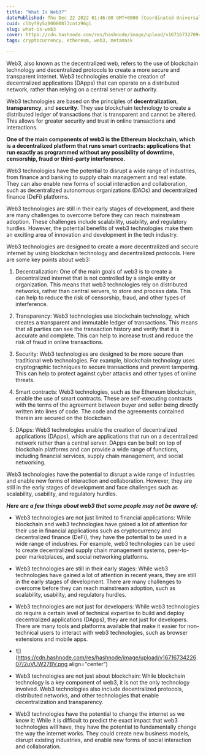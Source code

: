 ```yaml
---
title: "What Is Web3?"
datePublished: Thu Dec 22 2022 01:46:00 GMT+0000 (Coordinated Universal Time)
cuid: clbyf9y5z000008l3cotz96gl
slug: what-is-web3
cover: https://cdn.hashnode.com/res/hashnode/image/upload/v1671673270944/BVNoKPQ3D.webp
tags: cryptocurrency, ethereum, web3, metamask

---
```


Web3, also known as the decentralized web, refers to the use of blockchain technology and decentralized protocols to create a more secure and transparent internet. Web3 technologies enable the creation of decentralized applications (DApps) that can operate on a distributed network, rather than relying on a central server or authority.

Web3 technologies are based on the principles of **decentralization**, **transparency**, and **security**. They use blockchain technology to create a distributed ledger of transactions that is transparent and cannot be altered. This allows for greater security and trust in online transactions and interactions.

**One of the main components of web3 is the Ethereum blockchain, which is a decentralized platform that runs smart contracts: applications that run exactly as programmed without any possibility of downtime, censorship, fraud or third-party interference.**

Web3 technologies have the potential to disrupt a wide range of industries, from finance and banking to supply chain management and real estate. They can also enable new forms of social interaction and collaboration, such as decentralized autonomous organizations (DAOs) and decentralized finance (DeFi) platforms.

Web3 technologies are still in their early stages of development, and there are many challenges to overcome before they can reach mainstream adoption. These challenges include scalability, usability, and regulatory hurdles. However, the potential benefits of web3 technologies make them an exciting area of innovation and development in the tech industry.

Web3 technologies are designed to create a more decentralized and secure internet by using blockchain technology and decentralized protocols. Here are some key points about web3:

1.  Decentralization: One of the main goals of web3 is to create a decentralized internet that is not controlled by a single entity or organization. This means that web3 technologies rely on distributed networks, rather than central servers, to store and process data. This can help to reduce the risk of censorship, fraud, and other types of interference.
    
2.  Transparency: Web3 technologies use blockchain technology, which creates a transparent and immutable ledger of transactions. This means that all parties can see the transaction history and verify that it is accurate and complete. This can help to increase trust and reduce the risk of fraud in online transactions.
    
3.  Security: Web3 technologies are designed to be more secure than traditional web technologies. For example, blockchain technology uses cryptographic techniques to secure transactions and prevent tampering. This can help to protect against cyber attacks and other types of online threats.
    
4.  Smart contracts: Web3 technologies, such as the Ethereum blockchain, enable the use of smart contracts. These are self-executing contracts with the terms of the agreement between buyer and seller being directly written into lines of code. The code and the agreements contained therein are secured on the blockchain.
    
5.  DApps: Web3 technologies enable the creation of decentralized applications (DApps), which are applications that run on a decentralized network rather than a central server. DApps can be built on top of blockchain platforms and can provide a wide range of functions, including financial services, supply chain management, and social networking.
    

Web3 technologies have the potential to disrupt a wide range of industries and enable new forms of interaction and collaboration. However, they are still in the early stages of development and face challenges such as scalability, usability, and regulatory hurdles.

***Here are a few things about web3 that some people may not be aware of:***

*   Web3 technologies are not just limited to financial applications: While blockchain and web3 technologies have gained a lot of attention for their use in financial applications such as cryptocurrency and decentralized finance (DeFi), they have the potential to be used in a wide range of industries. For example, web3 technologies can be used to create decentralized supply chain management systems, peer-to-peer marketplaces, and social networking platforms.
    
*   Web3 technologies are still in their early stages: While web3 technologies have gained a lot of attention in recent years, they are still in the early stages of development. There are many challenges to overcome before they can reach mainstream adoption, such as scalability, usability, and regulatory hurdles.
    
*   Web3 technologies are not just for developers: While web3 technologies do require a certain level of technical expertise to build and deploy decentralized applications (DApps), they are not just for developers. There are many tools and platforms available that make it easier for non-technical users to interact with web3 technologies, such as browser extensions and mobile apps.
    
*   ![](https://cdn.hashnode.com/res/hashnode/image/upload/v1671673422607/2uVUW27BV.png align="center")
    
*   Web3 technologies are not just about blockchain: While blockchain technology is a key component of web3, it is not the only technology involved. Web3 technologies also include decentralized protocols, distributed networks, and other technologies that enable decentralization and transparency.
    
*   Web3 technologies have the potential to change the internet as we know it: While it is difficult to predict the exact impact that web3 technologies will have, they have the potential to fundamentally change the way the internet works. They could create new business models, disrupt existing industries, and enable new forms of social interaction and collaboration.